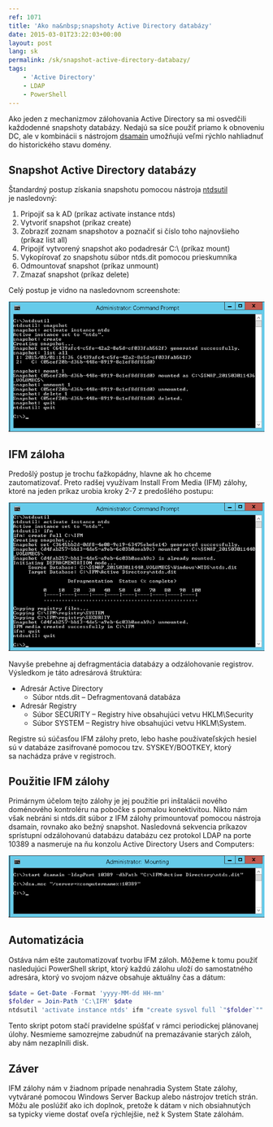 ```yaml
---
ref: 1071
title: 'Ako na&nbsp;snapshoty Active Directory databázy'
date: 2015-03-01T23:22:03+00:00
layout: post
lang: sk
permalink: /sk/snapshot-active-directory-databazy/
tags:
    - 'Active Directory'
    - LDAP
    - PowerShell
---
```


Ako jeden z&nbsp;mechanizmov zálohovania Active Directory sa&nbsp;mi&nbsp;osvedčili každodenné snapshoty databázy. Nedajú sa&nbsp;síce použiť priamo k&nbsp;obnoveniu DC, ale&nbsp;v&nbsp;kombinácii s&nbsp;nástrojom [dsamain](https://technet.microsoft.com/en-us/library/cc772168.aspx "Dsamain") umožňujú veľmi rýchlo nahliadnuť do&nbsp;historického stavu domény.

<!--more-->

## Snapshot Active Directory databázy

Štandardný postup získania snapshotu pomocou nástroja [ntdsutil](https://technet.microsoft.com/en-us/library/cc731620.aspx "ntdsutil snapshot") je&nbsp;nasledovný:

1. Pripojiť sa k&nbsp;AD (príkaz activate instance ntds)
2. Vytvoriť snapshot (príkaz create)
3. Zobraziť zoznam snapshotov a&nbsp;poznačiť si&nbsp;číslo toho najnovšieho (príkaz list all)
4. Pripojiť vytvorený snapshot ako podadresár C:\\ (príkaz mount)
5. Vykopírovať zo snapshotu súbor ntds.dit pomocou prieskumníka
6. Odmountovať snapshot (príkaz unmount)
7. Zmazať snapshot (príkaz delete)

Celý postup je&nbsp;vidno na&nbsp;nasledovnom screenshote:

![Active Directory Snapshot](../../assets/images/ad_snapshot.png)

## IFM záloha

Predošlý postup je&nbsp;trochu ťažkopádny, hlavne ak&nbsp;ho&nbsp;chceme zautomatizovať. Preto radšej využívam Install From&nbsp;Media (IFM) zálohy, ktoré na&nbsp;jeden príkaz urobia kroky 2-7 z&nbsp;predošlého postupu:

![Install From Media Backup](../../assets/images/ad_ifm.png)

Navyše prebehne aj&nbsp;defragmentácia databázy a&nbsp;odzálohovanie registrov. Výsledkom je&nbsp;táto adresárová štruktúra:

- Adresár Active Directory 
    - Súbor ntds.dit – Defragmentovaná databáza
- Adresár Registry 
    - Súbor SECURITY – Registry hive obsahujúci vetvu HKLM\\Security
    - Súbor SYSTEM – Registry hive obsahujúci vetvu HKLM\\System.

Registre sú súčasťou IFM zálohy preto,&nbsp;lebo hashe používateľských hesiel sú&nbsp;v&nbsp;databáze zasifrované pomocou tzv.&nbsp;SYSKEY/BOOTKEY, ktorý sa&nbsp;nachádza práve v&nbsp;registroch.

## Použitie IFM zálohy

Primárnym účelom tejto zálohy je&nbsp;jej&nbsp;použitie pri&nbsp;inštalácii nového doménového kontroléru na&nbsp;pobočke s&nbsp;pomalou konektivitou. Nikto nám však nebráni si&nbsp;ntds.dit súbor z&nbsp;IFM zálohy primountovať pomocou nástroja dsamain, rovnako ako&nbsp;bežný snapshot. Nasledovná sekvencia príkazov sprístupní odzálohovanú databázu databázu cez&nbsp;protokol LDAP na&nbsp;porte 10389 a&nbsp;nasmeruje na&nbsp;ňu&nbsp;konzolu Active Directory Users and&nbsp;Computers:

![dsamain](../../assets/images/dsamain1.png)

## Automatizácia

Ostáva nám ešte zautomatizovať tvorbu IFM záloh. Môžeme k&nbsp;tomu použiť nasledujúci PowerShell skript, ktorý&nbsp;každú zálohu uloží do&nbsp;samostatného adresára, ktorý vo&nbsp;svojom názve obsahuje aktuálny čas a&nbsp;dátum:

```powershell
$date = Get-Date -Format 'yyyy-MM-dd HH-mm'
$folder = Join-Path 'C:\IFM' $date
ntdsutil 'activate instance ntds' ifm "create sysvol full `"$folder`"" quit quit
```

Tento skript potom stačí pravidelne spúšťať v&nbsp;rámci periodickej plánovanej úlohy. Nesmieme samozrejme zabudnúť na&nbsp;premazávanie starých záloh, aby&nbsp;nám&nbsp;nezaplnili disk.

## Záver

IFM zálohy nám v&nbsp;žiadnom prípade nenahradia System State zálohy, vytvárané pomocou Windows Server Backup alebo&nbsp;nástrojov tretích strán. Môžu ale&nbsp;poslúžiť ako ich doplnok, pretože k&nbsp;dátam v&nbsp;nich&nbsp;obsiahnutých sa&nbsp;typicky vieme dostať oveľa rýchlejšie, než k&nbsp;System State zálohám.